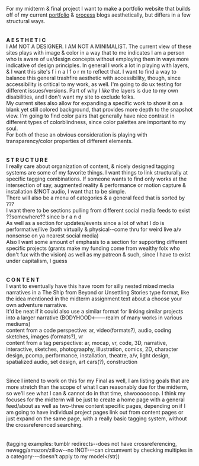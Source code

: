 For my midterm & final project I want to make a portfolio website that builds off of my current <a href="https://tinylionroars.tumblr.com/art">portfolio</a> & <a href="https://tinylionprototypes.tumblr.com">process</a> blogs aesthetically, but differs in a few structural ways.
      <br><br><br>
      <b>A E S T H E T I C</b> <br>
				I AM NOT A DESIGNER. I AM NOT A MINIMALIST. The current view of these sites plays with image & color in a way that to me indicates I am a person who is aware of ux/design concepts without employing them in ways more indicative of design principles. In general I work a lot in playing with layers, & I want this site's f i n a l f o r m to reflect that. I want to find a way to balance this general trashfire aesthetic with accessibility, though, since accessibility is critical to my work, as well. I'm going to do ux testing for different issues/versions. Part of why I <i>like</i> the layers is due to my own disabilities, and I don't want my site to exclude folks. <br>
      				My current sites also allow for expanding a specific work to show it on a blank yet still colored background, that provides more depth to the snapshot view. I'm going to find color pairs that generally have nice contrast in different types of colorblindness, since color palettes are important to my soul. <br>
      				For both of these an obvious consideration is playing with transparency/color properties of different elements.
      <br><br><br>
      <b>S T R U C T U R E</b> <br>
			I really care about organization of content, & nicely designed tagging systems are some of my favorite things. I want things to link structurally at specific tagging combinations. If someone wants to find only works at the intersection of say, augmented reality & performance or motion capture & installation <str>&!NOT</str> audio, I want that to be simple. <br>
      			There will also be a menu of categories & a general feed that is sorted by ??? <br>
      			I want there to be sections pulling from different social media feeds to exist ??somewhere?? since b r a n d <br>
      			As well as a section for updates/events since a lot of what I do is performative/live (both virtually & physical--come thru for weird live a/v nonsense on ya nearest social media) <br>
      			Also I want some amount of emphasis to a section for supporting different specific projects (grants make my funding come from wealthy folx who don't fux with the vision) as well as my patreon & such, since I have to exist under capitalism, I guess 
      <br><br><br>
      <b>C O N T E N T</b> <br>	
			I want to eventually have this have room for silly nested mixed media narratives in a The Ship from Beyond or Unsettling Stories type format, like the idea mentioned in the midterm assignment text about a choose your own adventure narrative. <br>
			It'd be neat if it could also use a similar format for linking similar projects into a larger narrative (BODYHOOD<---realm of many works in various mediums) <br>
			content from a code perspective: ar, video(formats?), audio, coding sketches, images (formats?), vr <br>
			content from a tag  perspective: ar, mocap, vr, code, 3D, narrative, interactive, sketches, photograaphy, illustration, comics, 2D, character design, pcomp, performance, installation, theatre, a/v, light design, spatialized audio, set design, art cars(?), construction
      <br><br><br>
      Since I intend to work on this for my Final as well, I am listing goals that are more stretch than the scope of what I can reasonably due for the midterm, so we'll see what I can & cannot do in that time, shwooooooop. I think my focuses for the midterm will be just to create a home page with a general feed/about as well as two-three content specific pages, depending on if I am going to have individual project pages link out from content pages or just expand on the same page, with a really basic tagging system, without the crossreferenced searching.
      <br><br><br>
      (tagging examples: tumblr redirects--does not have crossreferencing, newegg/amazon/zillow<str>--no !NOT---can circumvent by checking multiples in a category---doesn't apply to my model</str))
